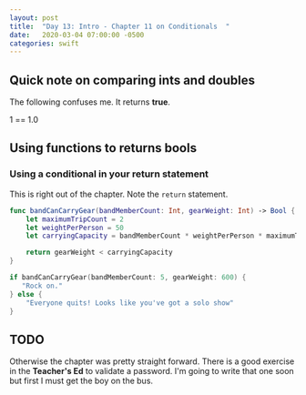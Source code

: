 ```yaml
---
layout: post
title:  "Day 13: Intro - Chapter 11 on Conditionals  "
date:   2020-03-04 07:00:00 -0500
categories: swift
---
```


## Quick note on comparing ints and doubles

The following confuses me. It returns **true**.

1 == 1.0 

## Using functions to returns bools

### Using a conditional in your return statement

This is right out of the chapter. Note the `return` statement.

```swift
func bandCanCarryGear(bandMemberCount: Int, gearWeight: Int) -> Bool {
    let maximumTripCount = 2
    let weightPerPerson = 50
    let carryingCapacity = bandMemberCount * weightPerPerson * maximumTripCount

    return gearWeight < carryingCapacity
}

if bandCanCarryGear(bandMemberCount: 5, gearWeight: 600) {
   "Rock on."
} else {
    "Everyone quits! Looks like you've got a solo show"
}
```

## TODO

Otherwise the chapter was pretty straight forward. There is a good exercise in the **Teacher's Ed** to validate a password. I'm going to write that one soon but first I must get the boy on the bus.
